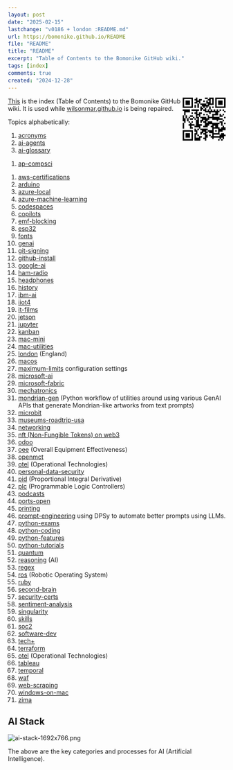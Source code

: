 ```yaml
---
layout: post
date: "2025-02-15"
lastchange: "v0186 + london :README.md"
url: https://bomonike.github.io/README
file: "README"
title: "README"
excerpt: "Table of Contents to the Bomonike GitHub wiki."
tags: [index]
comments: true
created: "2024-12-28"
---
```


<a target="_blank" href="https://bomonike.github.io/README">This<img align="right" width="100" height="100" alt="README.png" src="https://github.com/bomonike/bomonike.github.io/blob/master/images/README.png?raw=true" /><a>
is the index (Table of Contents) to the Bomonike GitHub wiki.
It is used while <a target="_blank" href="https://wilsonmar.github.io/posts">wilsonmar.github.io</a> is being repaired.

Topics alphabetically:
1. <a target="_blank" href="https://bomonike.github.io/acronyms">acronyms</a>
1. <a target="_blank" href="https://bomonike.github.io/ai-agents">ai-agents</a>
1. <a target="_blank" href="https://bomonike.github.io/ai-glossary">ai-glossary</a>
<!--<|cursor1. <a target="_blank" href="https://bomonike.github.io/anthropic">anthropic</a>-->
1. <a target="_blank" href="https://bomonike.github.io/ap-compsci">ap-compsci</a>
<!--1. <a target="_blank" href="https://bomonike.github.io/aprs">aprs</a> -->
1. <a target="_blank" href="https://bomonike.github.io/aws-certifications">aws-certifications</a>
1. <a target="_blank" href="https://bomonike.github.io/arduino">arduino</a>
1. <a target="_blank" href="https://bomonike.github.io/azure-local">azure-local</a>
1. <a target="_blank" href="https://bomonike.github.io/azure-machine-learning">azure-machine-learning</a>
1. <a target="_blank" href="https://bomonike.github.io/codespaces">codespaces</a>
1. <a target="_blank" href="https://bomonike.github.io/copilots">copilots</a>
1. <a target="_blank" href="https://bomonike.github.io/emf-blocking">emf-blocking</a>
1. <a target="_blank" href="https://bomonike.github.io/esp32">esp32</a>
1. <a target="_blank" href="https://bomonike.github.io/fonts">fonts</a>
1. <a target="_blank" href="https://bomonike.github.io/genai">genai</a>
1. <a target="_blank" href="https://bomonike.github.io/git-signing">git-signing</a>
1. <a target="_blank" href="https://bomonike.github.io/github-install">github-install</a>
1. <a target="_blank" href="https://bomonike.github.io/google-ai">google-ai</a>
1. <a target="_blank" href="https://bomonike.github.io/ham-radio">ham-radio</a>
1. <a target="_blank" href="https://bomonike.github.io/headphones">headphones</a>
1. <a target="_blank" href="https://bomonike.github.io/history">history</a>
1. <a target="_blank" href="https://bomonike.github.io/ibm-ai">ibm-ai</a>
1. <a target="_blank" href="https://bomonike.github.io/iiot4">iiot4</a>
1. <a target="_blank" href="https://bomonike.github.io/it-films">it-films</a>
1. <a target="_blank" href="https://bomonike.github.io/jetson">jetson</a>
1. <a target="_blank" href="https://bomonike.github.io/jupyter">jupyter</a>
1. <a target="_blank" href="https://bomonike.github.io/kanban">kanban</a>
1. <a target="_blank" href="https://bomonike.github.io/mac-mini">mac-mini</a>
1. <a target="_blank" href="https://bomonike.github.io/mac-utilities">mac-utilities</a>
1. <a target="_blank" href="https://bomonike.github.io/london">london</a> (England)
1. <a target="_blank" href="https://bomonike.github.io/macos">macos</a>
1. <a target="_blank" href="https://bomonike.github.io/maximum-limits">maximum-limits</a> configuration settings
1. <a target="_blank" href="https://bomonike.github.io/microsoft-ai">microsoft-ai</a>
1. <a target="_blank" href="https://bomonike.github.io/microsoft-fabric">microsoft-fabric</a>
1. <a target="_blank" href="https://bomonike.github.io/mechatronics">mechatronics</a>
1. <a target="_blank" href="https://bomonike.github.io/mondrian-gen">mondrian-gen</a> (Python workflow of utilities around using various GenAI APIs that generate Mondrian-like artworks from text prompts)
1. <a target="_blank" href="https://bomonike.github.io/microbit">microbit</a>
1. <a target="_blank" href="https://bomonike.github.io/museums-roadtrip-usa">museums-roadtrip-usa</a>
1. <a target="_blank" href="https://bomonike.github.io/networking">networking</a>
1. <a target="_blank" href="https://bomonike.github.io/nft">nft (Non-Fungible Tokens) on web3</a>
1. <a target="_blank" href="https://bomonike.github.io/odoo">odoo</a>
1. <a target="_blank" href="https://bomonike.github.io/oee">oee</a> (Overall Equipment Effectiveness)
1. <a target="_blank" href="https://bomonike.github.io/openmct">openmct</a>
1. <a target="_blank" href="https://bomonike.github.io/otel">otel</a> (Operational Technologies)
1. <a target="_blank" href="https://bomonike.github.io/personal-data-security">personal-data-security</a>
1. <a target="_blank" href="https://bomonike.github.io/pid">pid</a> (Proportional Integral Derivative)
1. <a target="_blank" href="https://bomonike.github.io/plc">plc</a>  (Programmable Logic Controllers)
1. <a target="_blank" href="https://bomonike.github.io/podcasts">podcasts</a>
1. <a target="_blank" href="https://bomonike.github.io/ports-open">ports-open</a>
1. <a target="_blank" href="https://bomonike.github.io/printing">printing</a>
1. <a target="_blank" href="https://bomonike.github.io/prompt-engineering">prompt-engineering</a> using DPSy to automate better prompts using LLMs.
1. <a target="_blank" href="https://bomonike.github.io/python-exams">python-exams</a>
1. <a target="_blank" href="https://bomonike.github.io/python-coding">python-coding</a>
1. <a target="_blank" href="https://bomonike.github.io/python-features">python-features</a>
1. <a target="_blank" href="https://bomonike.github.io/python-tutorials">python-tutorials</a>
1. <a target="_blank" href="https://bomonike.github.io/quantum">quantum</a>
1. <a target="_blank" href="https://bomonike.github.io/reasoning">reasoning</a> (AI)
1. <a target="_blank" href="https://bomonike.github.io/regex">regex</a>
1. <a target="_blank" href="https://bomonike.github.io/ros">ros</a> (Robotic Operating System)
1. <a target="_blank" href="https://bomonike.github.io/ruby">ruby</a>
1. <a target="_blank" href="https://bomonike.github.io/second-brain">second-brain</a>
1. <a target="_blank" href="https://bomonike.github.io/security-certs">security-certs</a>
1. <a target="_blank" href="https://bomonike.github.io/sentiment-analysis">sentiment-analysis</a>
1. <a target="_blank" href="https://bomonike.github.io/singularity">singularity</a>
1. <a target="_blank" href="https://bomonike.github.io/skills">skills</a>
1. <a target="_blank" href="https://bomonike.github.io/soc2">soc2</a>
1. <a target="_blank" href="https://bomonike.github.io/software-dev">software-dev</a>
1. <a target="_blank" href="https://bomonike.github.io/tech+">tech+</a>
1. <a target="_blank" href="https://bomonike.github.io/terraform">terraform</a>
1. <a target="_blank" href="https://bomonike.github.io/otel">otel</a> (Operational Technologies)
1. <a target="_blank" href="https://bomonike.github.io/tableau">tableau</a>
1. <a target="_blank" href="https://bomonike.github.io/temporal">temporal</a>
1. <a target="_blank" href="https://bomonike.github.io/waf">waf</a>
1. <a target="_blank" href="https://bomonike.github.io/web-scraping">web-scraping</a>
1. <a target="_blank" href="https://bomonike.github.io/windows-on-mac">windows-on-mac</a>
1. <a target="_blank" href="https://bomonike.github.io/zima">zima</a>

## AI Stack

<img alt="ai-stack-1692x766.png" src="https://res.cloudinary.com/dcajqrroq/image/upload/v1739299274/ai-stack-1692x766_oozdlv.png">

The above are the key categories and processes for AI (Artificial Intelligence).